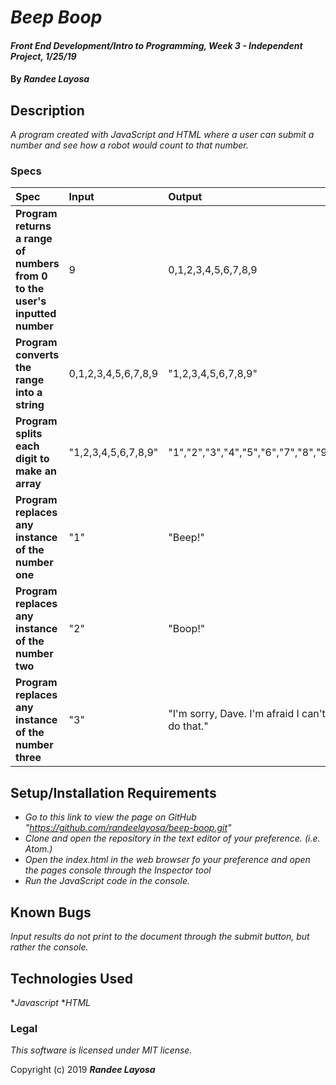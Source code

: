 # _Beep Boop_

#### _Front End Development/Intro to Programming, Week 3 - Independent Project, 1/25/19_

#### By _**Randee Layosa**_

## Description

_A program created with JavaScript and HTML where a user can submit a number and see how a robot would count to that number._

### Specs
| Spec | Input | Output |
| :-------------     | :------------- | :------------- |
| **Program returns a range of numbers from 0 to the user's inputted number** | 9 | 0,1,2,3,4,5,6,7,8,9 |
| **Program converts the range into a string** | 0,1,2,3,4,5,6,7,8,9 | "1,2,3,4,5,6,7,8,9" |
| **Program splits each digit to make an array**| "1,2,3,4,5,6,7,8,9" | "1","2","3","4","5","6","7","8","9" |
| **Program replaces any instance of the number one**| "1" | "Beep!" |
| **Program replaces any instance of the number two** | "2" | "Boop!" |
| **Program replaces any instance of the number three**| "3" | "I'm sorry, Dave. I'm afraid I can't do that." |

## Setup/Installation Requirements

* _Go to this link to view the page on GitHub "https://github.com/randeelayosa/beep-boop.git"_
* _Clone and open the repository in the text editor of your preference. (i.e. Atom.)_
* _Open the index.html in the web browser fo your preference and open the pages console through the Inspector tool_
* _Run the JavaScript code in the console._

## Known Bugs

_Input results do not print to the document through the submit button, but rather the console._

## Technologies Used

*_Javascript_
*_HTML_

### Legal

*This software is licensed under MIT license.*

Copyright (c) 2019 **_Randee Layosa_**
